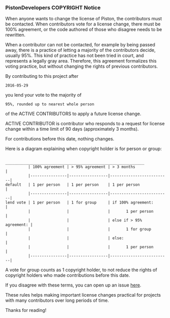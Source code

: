 ### PistonDevelopers COPYRIGHT Notice

When anyone wants to change the license of Piston, the contributors must be
contacted. When contributors vote for a license change, there must be 100%
agreement, or the code authored of those who disagree needs to be rewritten.

When a contributor can not be contacted, for example by being passed away,
there is a practice of letting a majority of the contributors decide, usually
95%. This kind of practice has not been tried in court, and represents a legally
gray area. Therefore, this agreement formalizes this voting practice, but
without changing the rights of previous contributors.

By contributing to this project after

    2016-05-29

you lend your vote to the majority of

    95%, rounded up to nearest whole person

of the ACTIVE CONTRIBUTORS to apply a future license change.

ACTIVE CONTRIBUTOR is contributor who responds to a request for license
change within a time limit of 90 days (approximately 3 months).

For contributions before this date, nothing changes.

Here is a diagram explaining when copyright holder is for person or group:

```
           _____________________________________________________________
          | 100% agreement | > 95% agreement | > 3 months               |
          |----------------|-----------------|--------------------------|
default   | 1 per person   | 1 per person    | 1 per person             |
          |----------------|-----------------|--------------------------|
lend vote | 1 per person   | 1 for group     | if 100% agreement:       |
          |                |                 |       1 per person       |
          |                |                 | else if > 95% agreement: |
          |                |                 |       1 for group        |
          |                |                 | else:                    |
          |                |                 |       1 per person       |
          |----------------|-----------------|--------------------------|
```

A vote for group counts as 1 copyright holder, to not reduce the rights of
copyright holders who made contributions before this date.

If you disagree with these terms, you can open up an issue
[here](https://github.com/PistonDevelopers/piston/issues).

These rules helps making important license changes practical for projects with many
contributors over long periods of time.

Thanks for reading!
